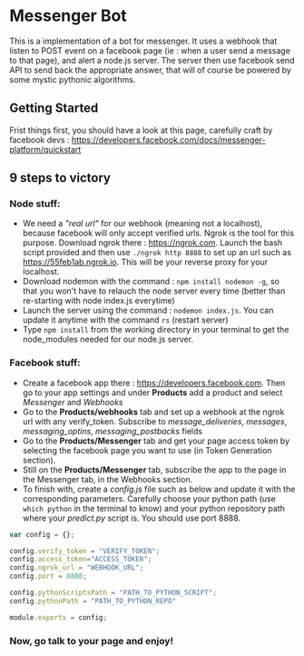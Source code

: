 # Messenger Bot

This is a implementation of a bot for messenger. It uses a webhook that listen to POST event on a facebook page (ie : when a user send a message to that page), and alert a node.js server. The server then use facebook send API to send back the appropriate answer, that will of course be powered by some mystic pythonic algorithms.

## Getting Started
Frist things first, you should have a look at this page, carefully craft by facebook devs : https://developers.facebook.com/docs/messenger-platform/quickstart

## 9 steps to victory

### Node stuff:
* We need a *"real url"* for our webhook (meaning not a localhost), because facebook will only accept verified urls. Ngrok is the tool for this purpose. Download ngrok there : https://ngrok.com. Launch the bash script provided and then use `./ngrok http 8888` to set up an url such as https://55feb1ab.ngrok.io. This will be your reverse proxy for your localhost.
* Download nodemon with the command : `npm install nodemon -g`, so that you won't have to relauch the node server every time (better than re-starting with node index.js everytime)
* Launch the server using the command : `nodemon index.js`. You can update it anytime with the command `rs` (restart server)
* Type `npm install` from the working directory in your terminal to get the node_modules needed for our node.js server.

### Facebook stuff:
* Create a facebook app there : https://developers.facebook.com. Then go to your app settings and under **Products** add a product and select *Messenger* and *Webhooks*
* Go to the **Products/webhooks** tab and set up a webhook at the ngrok url with any verify_token. Subscribe to *message_deliveries*, *messages*, *messaging_optins*, *messaging_postbacks* fields
* Go to the **Products/Messenger** tab and get your page access token by selecting the facebook page you want to use (in Token Generation section).
* Still on the **Products/Messenger** tab, subscribe the app to the page in the Messenger tab, in the Webhooks section.
* To finish with, create a *config.js* file such as below and update it with the corresponding parameters. Carefully choose your python path (use `which python` in the terminal to know) and your python repository path where your *predict.py* script is. You should use port 8888.
```javascript
var config = {};

config.verify_token = "VERIFY_TOKEN";
config.access_token="ACCESS_TOKEN";
config.ngrok_url = "WEBHOOK_URL";
config.port = 8888;

config.pythonScriptsPath = "PATH_TO_PYTHON_SCRIPT";
config.pythonPath = "PATH_TO_PYTHON_REPO"

module.exports = config;
```

### Now, go talk to your page and enjoy!
